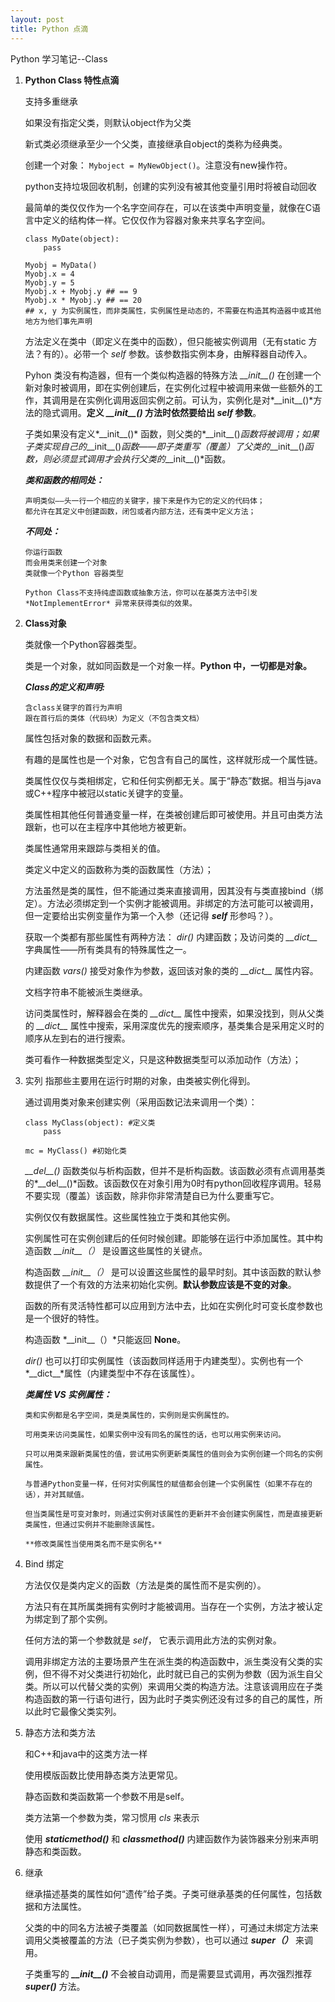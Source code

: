 ```yaml
---
layout: post
title: Python 点滴
---
```


Python 学习笔记--Class
		
1. **Python Class 特性点滴**

	支持多重继承
    
    如果没有指定父类，则默认object作为父类
    
    新式类必须继承至少一个父类，直接继承自object的类称为经典类。
    
    创建一个对象： `Myboject = MyNewObject()`。注意没有new操作符。
    
    python支持垃圾回收机制，创建的实列没有被其他变量引用时将被自动回收
    
    最简单的类仅仅作为一个名字空间存在，可以在该类中声明变量，就像在C语言中定义的结构体一样。它仅仅作为容器对象来共享名字空间。
    
    ```
    class MyDate(object):
    	pass
        
    Myobj = MyData()
    Myobj.x = 4
    Myobj.y = 5
    Myobj.x + Myobj.y ## == 9
    Myobj.x * Myobj.y ## == 20
    ## x, y 为实例属性，而非类属性，实例属性是动态的，不需要在构造其构造器中或其他地方为他们事先声明
	```
    
    方法定义在类中（即定义在类中的函数），但只能被实例调用（无有static 方法？有的）。必带一个 *self* 参数。该参数指实例本身，由解释器自动传入。
    
    Pyhon 类没有构造器，但有一个类似构造器的特殊方法 *\_\_init\_\_()* 在创建一个新对象时被调用，即在实例创建后，在实例化过程中被调用来做一些额外的工作，其调用是在实例化调用返回实例之前。可认为，实例化是对*\_\_init\_\_()*方法的隐式调用。**定义 *\_\_init\_\_()* 方法时依然要给出 *self* 参数**。
    
    子类如果没有定义*\_\_init\_\_()* 函数，则父类的*\_\_init\_\_()*函数将被调用；如果子类实现自己的*\_\_init\_\_()*函数——即子类重写（覆盖）了父类的*\_\_init\_\_()*函数，则必须显式调用才会执行父类的*\_\_init\_\_()*函数。
    
    
    ***类和函数的相同处：***
    
    ```
    声明类似——头一行一个相应的关键字，接下来是作为它的定义的代码体；
    都允许在其定义中创建函数，闭包或者内部方法，还有类中定义方法；

	```
    
    ***不同处：***
    
	```
    你运行函数
    而会用类来创建一个对象
    类就像一个Python 容器类型
    
    Python Class不支持纯虚函数或抽象方法，你可以在基类方法中引发 *NotImplementError* 异常来获得类似的效果。

	```

    
2. **Class对象**
	
    类就像一个Python容器类型。
    
    类是一个对象，就如同函数是一个对象一样。**Python 中，一切都是对象。**
    
    ***Class的定义和声明:***
    
    ```
    含class关键字的首行为声明
    跟在首行后的类体（代码块）为定义（不包含类文档）
    ```
    
    属性包括对象的数据和函数元素。
    
    有趣的是属性也是一个对象，它包含有自己的属性，这样就形成一个属性链。
    
    类属性仅仅与类相绑定，它和任何实例都无关。属于“静态”数据。相当与java或C++程序中被冠以static关键字的变量。
    
    类属性相其他任何普通变量一样，在类被创建后即可被使用。并且可由类方法跟新，也可以在主程序中其他地方被更新。
    
    类属性通常用来跟踪与类相关的值。
    
    类定义中定义的函数称为类的函数属性（方法）；
    
    方法虽然是类的属性，但不能通过类来直接调用，因其没有与类直接bind（绑定）。方法必须绑定到一个实例才能被调用。非绑定的方法可能可以被调用，但一定要给出实例变量作为第一个入参（还记得 ***self*** 形参吗？）。
    
    获取一个类都有那些属性有两种方法： *dir()* 内建函数；及访问类的 *\_\_dict\_\_* 字典属性——所有类具有的特殊属性之一。
    
    内建函数 *vars()* 接受对象作为参数，返回该对象的类的 *\_\_dict\_\_* 属性内容。
    
    文档字符串不能被派生类继承。
    
    访问类属性时，解释器会在类的 *\_\_dict\_\_* 属性中搜索，如果没找到，则从父类的 *\_\_dict\_\_* 属性中搜索，采用深度优先的搜索顺序，基类集合是采用定义时的顺序从左到右的进行搜索。
   	
    类可看作一种数据类型定义，只是这种数据类型可以添加动作（方法）；
    
3. 实列
	指那些主要用在运行时期的对象，由类被实例化得到。
    
    通过调用类对象来创建实例（采用函数记法来调用一个类）：
    
    ```
    class MyClass(object): #定义类
    	pass
	
    mc = MyClass() #初始化类
	```
    
    *\_\_del\_\_()* 函数类似与析构函数，但并不是析构函数。该函数必须有点调用基类的*\_\_del\_\_()*函数。该函数仅在对象引用为0时有python回收程序调用。轻易不要实现（覆盖）该函数，除非你非常清楚自已为什么要重写它。
    
    实例仅仅有数据属性。这些属性独立于类和其他实例。
    
    实例属性可在实例创建后的任何时候创建。即能够在运行中添加属性。其中构造函数 *\_\_init\_\_（）* 是设置这些属性的关键点。
    
    构造函数 *\_\_init\_\_（）* 是可以设置这些属性的最早时刻。其中该函数的默认参数提供了一个有效的方法来初始化实例。**默认参数应该是不变的对象**。
    
    函数的所有灵活特性都可以应用到方法中去，比如在实例化时可变长度参数也是一个很好的特性。
    
    构造函数 *\_\_init\_\_（）*只能返回 **None**。
    
    *dir()* 也可以打印实例属性（该函数同样适用于内建类型）。实例也有一个*\_\_dict\_\_*属性（内建类型中不存在该属性）。
    
    ***类属性 VS 实例属性：***
    
    ```
	类和实例都是名字空间，类是类属性的，实例则是实例属性的。
    
    可用类来访问类属性，如果实例中没有同名的属性的话，也可以用实例来访问。
    
    只可以用类来跟新类属性的值，尝试用实例更新类属性的值则会为实例创建一个同名的实例属性。
    
    与普通Python变量一样，任何对实例属性的赋值都会创建一个实例属性（如果不存在的话），并对其赋值。
    
    但当类属性是可变对象时，则通过实例对该属性的更新并不会创建实例属性，而是直接更新类属性，但通过实例并不能删除该属性。
    
    **修改类属性当使用类名而不是实例名**
	```
    
4. Bind 绑定
	
    方法仅仅是类内定义的函数（方法是类的属性而不是实例的）。
    
    方法只有在其所属类拥有实例时才能被调用。当存在一个实例，方法才被认定为绑定到了那个实例。
    
    任何方法的第一个参数就是 *self*， 它表示调用此方法的实例对象。
    
    调用非绑定方法的主要场景产生在派生类的构造函数中，派生类没有父类的实例，但不得不对父类进行初始化，此时就已自己的实例为参数（因为派生自父类。所以可以代替父类的实例）来调用父类的构造方法。注意该调用应在子类构造函数的第一行语句进行，因为此时子类实例还没有过多的自己的属性，所以此时它最像父类实列。
    
5. 静态方法和类方法
	
    和C++和java中的这类方法一样
    
    使用模版函数比使用静态类方法更常见。
    
    静态函数和类函数第一个参数不用是self。
    
    类方法第一个参数为类，常习惯用 *cls* 来表示
    
    使用 ***staticmethod()*** 和 ***classmethod()*** 内建函数作为装饰器来分别来声明静态和类函数。
    
6. 继承
    
    继承描述基类的属性如何“遗传”给子类。子类可继承基类的任何属性，包括数据和方法属性。
    
    父类的中的同名方法被子类覆盖（如同数据属性一样），可通过未绑定方法来调用父类被覆盖的方法（已子类实例为参数），也可以通过 ***super（）*** 来调用。
    
    子类重写的 ***\_\_init\_\_()*** 不会被自动调用，而是需要显式调用，再次强烈推荐 ***super()*** 方法。

